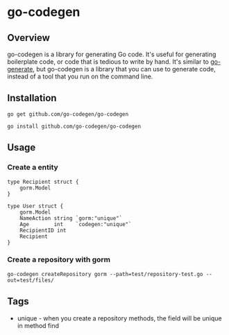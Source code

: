# go-codegen

[//]: # ([![GoDoc]&#40;https://godoc.org/github.com/kevinburke/go-codegen?status.svg&#41;]&#40;https://godoc.org/github.com/kevinburke/go-codegen&#41;)
## Overview
go-codegen is a library for generating Go code. It's useful for generating
boilerplate code, or code that is tedious to write by hand. It's similar to
[go-generate](https://blog.golang.org/generate), but go-codegen is a library
that you can use to generate code, instead of a tool that you run on the
command line.

## Installation

```
go get github.com/go-codegen/go-codegen

go install github.com/go-codegen/go-codegen
```

## Usage

[//]: # (TODO: add more examples)

### Create a entity 
````
type Recipient struct {
	gorm.Model
}

type User struct {
	gorm.Model
	NameAction string `gorm:"unique"`
	Age        int    `codegen:"unique"`
	RecipientID int
	Recipient
}
````



### Create a repository with gorm
````
go-codegen createRepository gorm --path=test/repository-test.go --out=test/files/
````

 

[//]: # (List of available commands)


 
## Tags

* unique - when you create a repository methods, the field will be unique in method find




